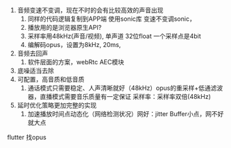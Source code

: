 1. 音频变速不变调，现在不时的会有比较高效的声音出现
   1. 同样的代码逻辑复制到APP端 使用sonic库 变速不变调sonic，
   2. 播放用的是浏览器原生API?
   3. 采样率用48kHz(声音/视频), 单声道 32位float 一个采样点是4bit
   4. 编解码opus，设置为8kHz, 20ms, 
2. 音频去回声
   1. 软件层面的方案，webRtc AEC模块
3. 底噪适当去除
4. 可配置，高音质和低音质
   1. 通话模式只需要稳定、人声清晰就好（48kHz）opus的重采样+低通滤波器，直播模式需要音乐质量有一定保证 采样率：采样率双倍(48kHz)
5. 延时优化策略更加完整的实现
   1. 加速播放时间点动态化（网络检测状况）网好：jitter Buffer小点，网不好就大点

flutter 找opus